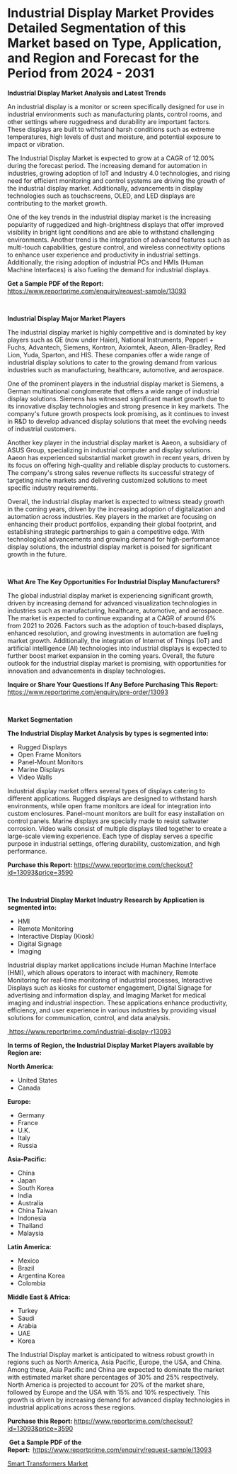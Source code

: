 <p><h1>Industrial Display Market Provides Detailed Segmentation of this Market based on Type, Application, and Region and Forecast for the Period from 2024 - 2031</h1></p><p><strong>Industrial Display Market Analysis and Latest Trends</strong></p>
<p><p>An industrial display is a monitor or screen specifically designed for use in industrial environments such as manufacturing plants, control rooms, and other settings where ruggedness and durability are important factors. These displays are built to withstand harsh conditions such as extreme temperatures, high levels of dust and moisture, and potential exposure to impact or vibration.</p><p>The Industrial Display Market is expected to grow at a CAGR of 12.00% during the forecast period. The increasing demand for automation in industries, growing adoption of IoT and Industry 4.0 technologies, and rising need for efficient monitoring and control systems are driving the growth of the industrial display market. Additionally, advancements in display technologies such as touchscreens, OLED, and LED displays are contributing to the market growth.</p><p>One of the key trends in the industrial display market is the increasing popularity of ruggedized and high-brightness displays that offer improved visibility in bright light conditions and are able to withstand challenging environments. Another trend is the integration of advanced features such as multi-touch capabilities, gesture control, and wireless connectivity options to enhance user experience and productivity in industrial settings. Additionally, the rising adoption of industrial PCs and HMIs (Human Machine Interfaces) is also fueling the demand for industrial displays.</p></p>
<p><strong>Get a Sample PDF of the Report:&nbsp;</strong> <a href="https://www.reportprime.com/enquiry/request-sample/13093">https://www.reportprime.com/enquiry/request-sample/13093</a></p>
<p>&nbsp;</p>
<p><strong>Industrial Display Major Market Players</strong></p>
<p><p>The industrial display market is highly competitive and is dominated by key players such as GE (now under Haier), National Instruments, Pepperl + Fuchs, Advantech, Siemens, Kontron, Axiomtek, Aaeon, Allen-Bradley, Red Lion, Yuda, Sparton, and HIS. These companies offer a wide range of industrial display solutions to cater to the growing demand from various industries such as manufacturing, healthcare, automotive, and aerospace.</p><p>One of the prominent players in the industrial display market is Siemens, a German multinational conglomerate that offers a wide range of industrial display solutions. Siemens has witnessed significant market growth due to its innovative display technologies and strong presence in key markets. The company's future growth prospects look promising, as it continues to invest in R&D to develop advanced display solutions that meet the evolving needs of industrial customers.</p><p>Another key player in the industrial display market is Aaeon, a subsidiary of ASUS Group, specializing in industrial computer and display solutions. Aaeon has experienced substantial market growth in recent years, driven by its focus on offering high-quality and reliable display products to customers. The company's strong sales revenue reflects its successful strategy of targeting niche markets and delivering customized solutions to meet specific industry requirements.</p><p>Overall, the industrial display market is expected to witness steady growth in the coming years, driven by the increasing adoption of digitalization and automation across industries. Key players in the market are focusing on enhancing their product portfolios, expanding their global footprint, and establishing strategic partnerships to gain a competitive edge. With technological advancements and growing demand for high-performance display solutions, the industrial display market is poised for significant growth in the future.</p></p>
<p>&nbsp;</p>
<p><strong>What Are The Key Opportunities For Industrial Display Manufacturers?</strong></p>
<p><p>The global industrial display market is experiencing significant growth, driven by increasing demand for advanced visualization technologies in industries such as manufacturing, healthcare, automotive, and aerospace. The market is expected to continue expanding at a CAGR of around 6% from 2021 to 2026. Factors such as the adoption of touch-based displays, enhanced resolution, and growing investments in automation are fueling market growth. Additionally, the integration of Internet of Things (IoT) and artificial intelligence (AI) technologies into industrial displays is expected to further boost market expansion in the coming years. Overall, the future outlook for the industrial display market is promising, with opportunities for innovation and advancements in display technologies.</p></p>
<p><strong>Inquire or Share Your Questions If Any Before Purchasing This Report:</strong> <a href="https://www.reportprime.com/enquiry/pre-order/13093">https://www.reportprime.com/enquiry/pre-order/13093</a></p>
<p>&nbsp;</p>
<p><strong>Market Segmentation</strong></p>
<p><strong>The Industrial Display Market Analysis by types is segmented into:</strong></p>
<p><ul><li>Rugged Displays</li><li>Open Frame Monitors</li><li>Panel-Mount Monitors</li><li>Marine Displays</li><li>Video Walls</li></ul></p>
<p><p>Industrial display market offers several types of displays catering to different applications. Rugged displays are designed to withstand harsh environments, while open frame monitors are ideal for integration into custom enclosures. Panel-mount monitors are built for easy installation on control panels. Marine displays are specially made to resist saltwater corrosion. Video walls consist of multiple displays tiled together to create a large-scale viewing experience. Each type of display serves a specific purpose in industrial settings, offering durability, customization, and high performance.</p></p>
<p><strong>Purchase this Report:&nbsp;</strong><a href="https://www.reportprime.com/checkout?id=13093&price=3590">https://www.reportprime.com/checkout?id=13093&price=3590</a></p>
<p>&nbsp;</p>
<p><strong>The Industrial Display Market Industry Research by Application is segmented into:</strong></p>
<p><ul><li>HMI</li><li>Remote Monitoring</li><li>Interactive Display (Kiosk)</li><li>Digital Signage</li><li>Imaging</li></ul></p>
<p><p>Industrial display market applications include Human Machine Interface (HMI), which allows operators to interact with machinery, Remote Monitoring for real-time monitoring of industrial processes, Interactive Displays such as kiosks for customer engagement, Digital Signage for advertising and information display, and Imaging Market for medical imaging and industrial inspection. These applications enhance productivity, efficiency, and user experience in various industries by providing visual solutions for communication, control, and data analysis.</p></p>
<p><a href="https://www.reportprime.com/industrial-display-r13093">&nbsp;https://www.reportprime.com/industrial-display-r13093</a></p>
<p><strong>In terms of Region, the Industrial Display Market Players available by Region are:</strong></p>
<p>
    <p> <strong> North America: </strong>
        <ul>
            <li>United States</li>
            <li>Canada</li>
        </ul>
        </p> 
    <p> <strong> Europe: </strong>
        <ul>
            <li>Germany</li>
            <li>France</li>
            <li>U.K.</li>
            <li>Italy</li>
            <li>Russia</li>
        </ul>
        </p> 
    <p> <strong> Asia-Pacific: </strong>
        <ul>
            <li>China</li>
            <li>Japan</li>
            <li>South Korea</li>
            <li>India</li>
            <li>Australia</li>
            <li>China Taiwan</li>
            <li>Indonesia</li>
            <li>Thailand</li>
            <li>Malaysia</li>
        </ul>
        </p> 
    <p> <strong> Latin America: </strong>
        <ul>
            <li>Mexico</li>
            <li>Brazil</li>
            <li>Argentina Korea</li>
            <li>Colombia</li>
        </ul>
        </p> 
    <p> <strong> Middle East & Africa: </strong>
        <ul>
            <li>Turkey</li>
            <li>Saudi</li>
            <li>Arabia</li>
            <li>UAE</li>
            <li>Korea</li>
        </ul>
    </p>
    </p>
<p><p>The Industrial Display market is anticipated to witness robust growth in regions such as North America, Asia Pacific, Europe, the USA, and China. Among these, Asia Pacific and China are expected to dominate the market with estimated market share percentages of 30% and 25% respectively. North America is projected to account for 20% of the market share, followed by Europe and the USA with 15% and 10% respectively. This growth is driven by increasing demand for advanced display technologies in industrial applications across these regions.</p></p>
<p><strong>Purchase this Report: </strong><a href="https://www.reportprime.com/checkout?id=13093&price=3590">https://www.reportprime.com/checkout?id=13093&price=3590</a></p>
<p>&nbsp;<strong>Get a Sample PDF of the Report:&nbsp;&nbsp;</strong><a href="https://www.reportprime.com/enquiry/request-sample/13093">https://www.reportprime.com/enquiry/request-sample/13093</a></p>
<p><strong></strong></p>
<p><p><a href="https://github.com/WillieWoodard/Market-Research-Report-List-4/blob/main/smart-transformers-market.md">Smart Transformers Market</a></p></p>